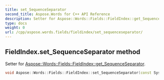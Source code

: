 ```yaml
---
title: set_SequenceSeparator
second_title: Aspose.Words for C++ API Reference
description: Setter for Aspose::Words::Fields::FieldIndex::get_SequenceSeparator. 
type: docs
weight: 0
url: /cpp/aspose.words.fields/fieldindex/set_sequenceseparator/
---
```

## FieldIndex.set_SequenceSeparator method


Setter for [Aspose::Words::Fields::FieldIndex::get_SequenceSeparator](../get_sequenceseparator/).

```cpp
void Aspose::Words::Fields::FieldIndex::set_SequenceSeparator(const System::String &value)
```


